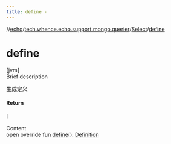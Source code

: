 ```yaml
---
title: define -
---
```

//[echo](../../index.md)/[tech.whence.echo.support.mongo.querier](../index.md)/[Select](index.md)/[define](define.md)



# define  
[jvm]  
Brief description  


生成定义



#### Return  


I

  
Content  
open override fun [define](define.md)(): [Definition](../../tech.whence.echo.support.mongo.querier.component/-definition/index.md)<FindOptions>  



